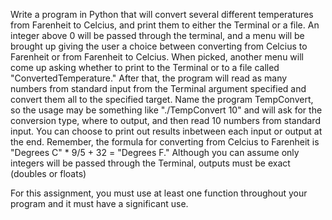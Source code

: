 Write a program in Python that will convert several different temperatures from Farenheit to Celcius, and print them to either the Terminal or a file. An integer above 0 will be passed through the terminal, and a menu will be brought up giving the user a choice between converting from Celcius to Farenheit or from Farenheit to Celcius. When picked, another menu will come up asking whether to print to the Terminal or to a file called "ConvertedTemperature." After that, the program will read as many numbers from standard input from the Terminal argument specified and convert them all to the specified target. Name the program TempConvert, so the usage may be something like "./TempConvert 10" and will ask for the conversion type, where to output, and then read 10 numbers from standard input. You can choose to print out results inbetween each input or output at the end. Remember, the formula for converting from Celcius to Farenheit is "Degrees C" * 9/5 + 32 = "Degrees F." Although you can assume only integers will be passed through the Terminal, outputs must be exact (doubles or floats)

For this assignment, you must use at least one function throughout your program and it must have a significant use.

